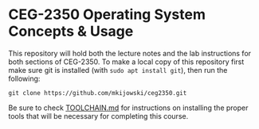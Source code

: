 # CEG-2350 Operating System Concepts & Usage
This repository will hold both the lecture notes and the lab instructions for both sections of CEG-2350.  To make a local copy of this repository first make sure git is installed (with `sudo apt install git`), then run the following:

```
git clone https://github.com/mkijowski/ceg2350.git
```

Be sure to check [TOOLCHAIN.md](https://github.com/mkijowski/ceg2350/blob/master/TOOLCHAIN.md) for instructions on installing the
proper tools that will be necessary for completing this course.
